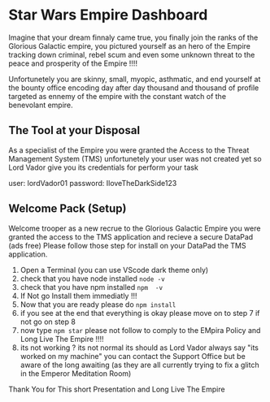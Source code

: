 # Star Wars Empire Dashboard

Imagine that your dream finnaly came true, you finally join the ranks of the Glorious Galactic empire, you pictured yourself as an hero of the Empire tracking down criminal, rebel scum
and even some unknown threat to the peace and prosperity of the Empire !!!!

Unfortunetely you are skinny, small, myopic, asthmatic, and end yourself at the bounty office encoding day after day thousand and thousand of profile targeted as ennemy of the empire with the constant watch
of the benevolant empire.

## The Tool at your Disposal

As a specialist of the Empire you were granted the Access to the Threat Management System (TMS) unfortunetely your user was not created yet so Lord Vador give you its credentials for perform your task

user: lordVador01
password: IloveTheDarkSide123

## Welcome Pack (Setup)

Welcome trooper as a new recrue to the Glorious Galactic Empire you were granted the access to the TMS application and recieve a secure DataPad (ads free)
Please follow those step for install on your DataPad the TMS application.

1) Open a Terminal (you can use VScode dark theme only)
2) check that you have node installed ``node -v``
3) check that you have npm installed ``npm  -v``
4) If Not go Install them immediatly !!!
5) Now that you are ready please do ``npm install``
6) if you see at the end that everything is okay please move on to step 7 if not go on step 8
7) now type ``npm star`` please not follow to comply to the EMpira Policy and Long Live The Empire !!!!
8) its not working ? its not normal its should as Lord Vador always say "its worked on my machine" you can contact the Support Office but be aware of the long awaiting (as they are all currently trying to fix a glitch in the Emperor Meditation Room)

Thank You for This short Presentation and Long Live The Empire
